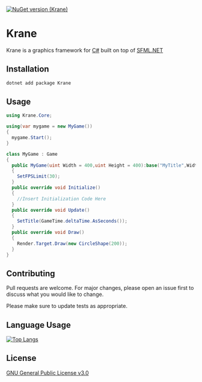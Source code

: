[![NuGet version (Krane)](https://img.shields.io/nuget/v/Krane.svg?style=flat-square)](https://www.nuget.org/packages/Krane)

# Krane

Krane is a graphics framework for [C#](https://g.co/kgs/vxLHKK) built on top of [SFML.NET](https://github.com/SFML/SFML.Net)

## Installation

```powershell
dotnet add package Krane
```

## Usage

```csharp
using Krane.Core;

using(var mygame = new MyGame())
{
  mygame.Start();
}

class MyGame : Game
{
  public MyGame(uint Width = 400,uint Height = 400):base("MyTitle",Width,Height)
  {
    SetFPSLimit(30);
  }
  public override void Initialize()
  {
    //Insert Initialization Code Here
  }
  public override void Update()
  {
    SetTitle(GameTime.deltaTime.AsSeconds());  
  }
  public override void Draw()
  {
    Render.Target.Draw(new CircleShape(200));
  }
}
```

## Contributing
Pull requests are welcome. For major changes, please open an issue first to discuss what you would like to change.

Please make sure to update tests as appropriate.

## Language Usage
[![Top Langs](https://github-readme-stats.vercel.app/api/top-langs/?username=Ker-Verse&layout=compact&theme=dark)](https://github.com/Ker-Verse/Krane)

## License
[GNU General Public License v3.0](https://www.gnu.org/licenses/gpl-3.0.txt)
